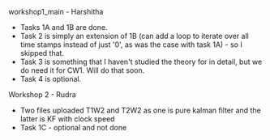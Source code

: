 workshop1_main - Harshitha

* Tasks 1A and 1B are done. 
* Task 2 is simply an extension of 1B (can add a loop to iterate over all time stamps instead of just '0', as was the case with task 1A) - so I skipped that. 
* Task 3 is something that I haven't studied the theory for in detail, but we do need it for CW1. Will do that soon. 
* Task 4 is optional.


Workshop 2 - Rudra
* Two files uploaded T1W2 and T2W2 as one is pure kalman filter and the latter is KF with clock speed
* Task 1C - optional and not done 
